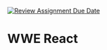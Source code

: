 [![Review Assignment Due Date](https://classroom.github.com/assets/deadline-readme-button-24ddc0f5d75046c5622901739e7c5dd533143b0c8e959d652212380cedb1ea36.svg)](https://classroom.github.com/a/kWRywQC4)
# WWE React

<!-- TODO: What do you think about React so far? What make sense? What connections are there to the JS fundamentals that you have learned prior to this? Reflect and personalize this! -->
